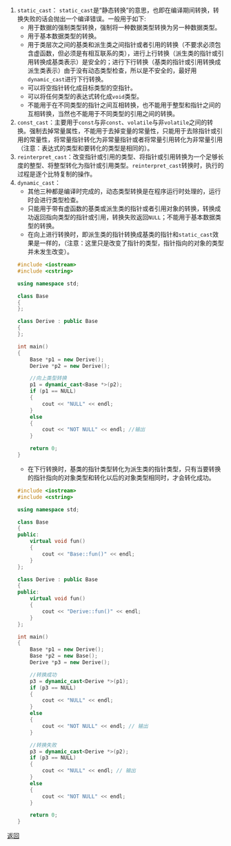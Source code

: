 1. `static_cast`：
	`static_cast`是“静态转换”的意思，也即在编译期间转换，转换失败的话会抛出一个编译错误。一般用于如下:
	- 用于数据的强制类型转换，强制将一种数据类型转换为另一种数据类型。
	- 用于基本数据类型的转换。
	- 用于类层次之间的基类和派生类之间指针或者引用的转换（不要求必须包含虚函数，但必须是有相互联系的类），进行上行转换（派生类的指针或引用转换成基类表示）是安全的；进行下行转换（基类的指针或引用转换成派生类表示）由于没有动态类型检查，所以是不安全的，最好用`dynamic_cast`进行下行转换。
	- 可以将空指针转化成目标类型的空指针。
	- 可以将任何类型的表达式转化成`void`类型。
	- 不能用于在不同类型的指针之间互相转换，也不能用于整型和指针之间的互相转换，当然也不能用于不同类型的引用之间的转换。
2. `const_cast`：主要用于`const`与非`const`、`volatile`与非`volatile`之间的转换。强制去掉常量属性，不能用于去掉变量的常量性，只能用于去除指针或引用的常量性，将常量指针转化为非常量指针或者将常量引用转化为非常量引用（注意：表达式的类型和要转化的类型是相同的）。
3. `reinterpret_cast`：改变指针或引用的类型、将指针或引用转换为一个足够长度的整型、将整型转化为指针或引用类型。`reinterpret_cast`转换时，执行的过程是逐个比特复制的操作。
4. `dynamic_cast`：
	- 其他三种都是编译时完成的，动态类型转换是在程序运行时处理的，运行时会进行类型检查。
	- 只能用于带有虚函数的基类或派生类的指针或者引用对象的转换，转换成功返回指向类型的指针或引用，转换失败返回`NULL`；不能用于基本数据类型的转换。
	- 在向上进行转换时，即派生类的指针转换成基类的指针和`static_cast`效果是一样的，（注意：这里只是改变了指针的类型，指针指向的对象的类型并未发生改变）。
	```cpp
	#include <iostream>
	#include <cstring>
	
	using namespace std;
	
	class Base
	{
	};
	
	class Derive : public Base
	{
	};
	
	int main()
	{
	    Base *p1 = new Derive();
	    Derive *p2 = new Derive();
	
	    //向上类型转换
	    p1 = dynamic_cast<Base *>(p2);
	    if (p1 == NULL)
	    {
	        cout << "NULL" << endl;
	    }
	    else
	    {
	        cout << "NOT NULL" << endl; //输出
	    }
	
	    return 0;
	}
	```
	- 在下行转换时，基类的指针类型转化为派生类的指针类型，只有当要转换的指针指向的对象类型和转化以后的对象类型相同时，才会转化成功。
	```cpp
	#include <iostream>
	#include <cstring>
	
	using namespace std;
	
	class Base
	{
	public:
	    virtual void fun()
	    {
	        cout << "Base::fun()" << endl;
	    }
	};
	
	class Derive : public Base
	{
	public:
	    virtual void fun()
	    {
	        cout << "Derive::fun()" << endl;
	    }
	};
	
	int main()
	{
	    Base *p1 = new Derive();
	    Base *p2 = new Base();
	    Derive *p3 = new Derive();
	
	    //转换成功
	    p3 = dynamic_cast<Derive *>(p1);
	    if (p3 == NULL)
	    {
	        cout << "NULL" << endl;
	    }
	    else
	    {
	        cout << "NOT NULL" << endl; // 输出
	    }
	
	    //转换失败
	    p3 = dynamic_cast<Derive *>(p2);
	    if (p3 == NULL)
	    {
	        cout << "NULL" << endl; // 输出
	    }
	    else
	    {
	        cout << "NOT NULL" << endl;
	    }
	
	    return 0;
	}
	```

[返回](C++语言特性相关/readme)